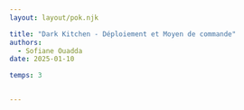 ```yaml
---
layout: layout/pok.njk

title: "Dark Kitchen - Déploiement et Moyen de commande"
authors:
  - Sofiane Ouadda
date: 2025-01-10

temps: 3 


---
```

